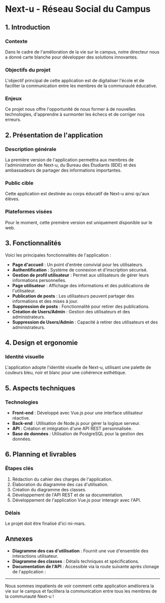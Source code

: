 # Next-u - Réseau Social du Campus

## 1. Introduction

### Contexte
Dans le cadre de l'amélioration de la vie sur le campus, notre directeur nous a donné carte blanche pour développer des solutions innovantes.

### Objectifs du projet
L'objectif principal de cette application est de digitaliser l'école et de faciliter la communication entre les membres de la communauté éducative.

### Enjeux
Ce projet nous offre l'opportunité de nous former à de nouvelles technologies, d'apprendre à surmonter les échecs et de corriger nos erreurs.

## 2. Présentation de l'application

### Description générale
La première version de l'application permettra aux membres de l'administration de Next-u, du Bureau des Étudiants (BDE) et des ambassadeurs de partager des informations importantes.

### Public cible
Cette application est destinée au corps éducatif de Next-u ainsi qu'aux élèves.

### Plateformes visées
Pour le moment, cette première version est uniquement disponible sur le web.

## 3. Fonctionnalités

Voici les principales fonctionnalités de l'application :

- **Page d'accueil** : Un point d'entrée convivial pour les utilisateurs.
- **Authentification** : Système de connexion et d'inscription sécurisé.
- **Gestion de profil utilisateur** : Permet aux utilisateurs de gérer leurs informations personnelles.
- **Page utilisateur** : Affichage des informations et des publications de l'utilisateur.
- **Publication de posts** : Les utilisateurs peuvent partager des informations et des mises à jour.
- **Suppression de posts** : Fonctionnalité pour retirer des publications.
- **Création de Users/Admin** : Gestion des utilisateurs et des administrateurs.
- **Suppression de Users/Admin** : Capacité à retirer des utilisateurs et des administrateurs.

## 4. Design et ergonomie

### Identité visuelle
L'application adopte l'identité visuelle de Next-u, utilisant une palette de couleurs bleu, noir et blanc pour une cohérence esthétique.

## 5. Aspects techniques

### Technologies
- **Front-end** : Développé avec Vue.js pour une interface utilisateur réactive.
- **Back-end** : Utilisation de Node.js pour gérer la logique serveur.
- **API** : Création et intégration d'une API REST personnalisée.
- **Base de données** : Utilisation de PostgreSQL pour la gestion des données.

## 6. Planning et livrables

### Étapes clés
1. Rédaction du cahier des charges de l'application.
2. Élaboration du diagramme des cas d'utilisation.
3. Création du diagramme des classes.
4. Développement de l'API REST et de sa documentation.
5. Développement de l'application Vue.js pour interagir avec l'API.

### Délais
Le projet doit être finalisé d'ici mi-mars.

## Annexes

- **Diagramme des cas d'utilisation** : Fournit une vue d'ensemble des interactions utilisateur.
- **Diagramme des classes** : Détails techniques et spécifications.
- **Documentation de l'API** : Accessible via la route suivante après clonage de l'application :
---

Nous sommes impatients de voir comment cette application améliorera la vie sur le campus et facilitera la communication entre tous les membres de la communauté Next-u !
